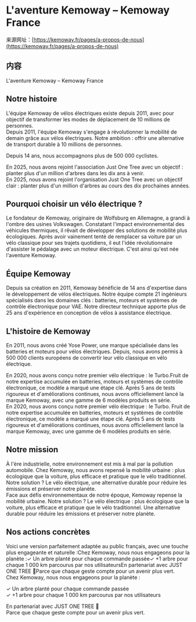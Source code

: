 <!-- TRANSFORM_DIFF_MODIFIED: DO NOT OVERWRITE -->

# L'aventure Kemoway – Kemoway France

来源网址：[https://kemoway.fr/pages/a-propos-de-nous](https://kemoway.fr/pages/a-propos-de-nous)

## 内容

<link rel="stylesheet" href="/kmy/assets/css/markdown.css">

L'aventure Kemoway – Kemoway France

## Notre histoire

<div class="old-text">
  <span class="removed">L'équipe Kemoway de vélos électriques existe depuis 2011, avec pour objectif de transformer les modes de déplacement de 10 millions de personnes.</span>
</div>

<div class="new-text">
  <span class="added">Depuis 2011, l'équipe Kemoway s'engage à révolutionner la mobilité de demain grâce aux vélos électriques. Notre ambition : offrir une alternative de transport durable à 10 millions de personnes.</span>
</div>

Depuis 14 ans, nous accompagnons plus de 500 000 cyclistes.

<div class="old-text">
  <span class="removed">En 2025, nous avons rejoint l'association Just One Tree avec un objectif : planter plus d'un million d'arbres dans les dix ans à venir.</span>
</div>

<div class="new-text">
  <span class="added">En 2025, nous avons rejoint l'organisation Just One Tree avec un objectif clair : planter plus d'un million d'arbres au cours des dix prochaines années.</span>
</div>

## Pourquoi choisir un vélo électrique ?

Le fondateur de Kemoway, originaire de Wolfsburg en Allemagne, a grandi à l'ombre des usines Volkswagen. Constatant l'impact environnemental des véhicules thermiques, il rêvait de développer des solutions de mobilité plus écologiques. Après avoir vainement tenté de remplacer sa voiture par un vélo classique pour ses trajets quotidiens, il eut l'idée révolutionnaire d'assister le pédalage avec un moteur électrique. C'est ainsi qu'est née l'aventure Kemoway.

## Équipe Kemoway

Depuis sa création en 2011, Kemoway bénéficie de 14 ans d'expertise dans le développement de vélos électriques. Notre équipe compte 21 ingénieurs spécialisés dans les domaines clés : batteries, moteurs et systèmes de contrôle électronique pour VAE. Notre directeur technique apporte plus de 25 ans d'expérience en conception de vélos à assistance électrique.

## L'histoire de Kemoway

En 2011, nous avons créé Yose Power, une marque spécialisée dans les batteries et moteurs pour vélos électriques. Depuis, nous avons permis à 500 000 clients européens de convertir leur vélo classique en vélo électrique.

<div class="old-text">
  <span class="removed">En 2020, nous avons conçu notre premier vélo électrique : le Turbo.Fruit de notre expertise accumulée en batteries, moteurs et systèmes de contrôle électronique, ce modèle a marqué une étape clé. Après 5 ans de tests rigoureux et d'améliorations continues, nous avons officiellement lancé la marque Kemoway, avec une gamme de 6 modèles produits en série.</span>
</div>

<div class="new-text">
  <span class="added">En 2020, nous avons conçu notre premier vélo électrique : le Turbo. Fruit de notre expertise accumulée en batteries, moteurs et systèmes de contrôle électronique, ce modèle a marqué une étape clé. Après 5 ans de tests rigoureux et d'améliorations continues, nous avons officiellement lancé la marque Kemoway, avec une gamme de 6 modèles produits en série.</span>
</div>

## Notre mission

<div class="old-text">
  <span class="removed">À l'ère industrielle, notre environnement est mis à mal par la pollution automobile. Chez Kemoway, nous avons repensé la mobilité urbaine : plus écologique que la voiture, plus efficace et pratique que le vélo traditionnel. Notre solution ? Le vélo électrique, une alternative durable pour réduire les émissions et préserver notre planète.</span>
</div>

<div class="new-text">
  <span class="added">Face aux défis environnementaux de notre époque, Kemoway repense la mobilité urbaine. Notre solution ? Le vélo électrique : plus écologique que la voiture, plus efficace et pratique que le vélo traditionnel. Une alternative durable pour réduire les émissions et préserver notre planète.</span>
</div>

## Nos actions concrètes

<div class="old-text">
 <span class="removed">Voici une version parfaitement adaptée au public français, avec une touche plus engageante et naturelle :Chez Kemoway, nous nous engageons pour la planète :✓ Un arbre planté pour chaque commande passée✓ +1 arbre pour chaque 1 000 km parcourus par nos utilisateursEn partenariat avec JUST ONE TREE 🌱Parce que chaque geste compte pour un avenir plus vert.</span>
 </div>

<div class="new-text"><span class="added">Chez Kemoway, nous nous engageons pour la planète :

✓ Un arbre planté pour chaque commande passée  
✓ +1 arbre pour chaque 1 000 km parcourus par nos utilisateurs

En partenariat avec JUST ONE TREE 🌱  
Parce que chaque geste compte pour un avenir plus vert.</span></div>
